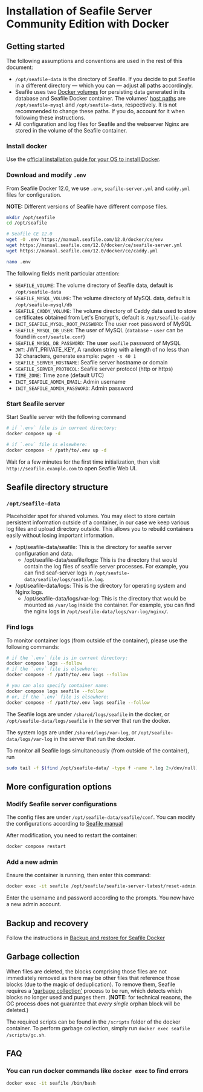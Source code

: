 # Installation of Seafile Server Community Edition with Docker

## Getting started

The following assumptions and conventions are used in the rest of this document:

- `/opt/seafile-data` is the directory of Seafile. If you decide to put Seafile in a different directory — which you can — adjust all paths accordingly.
- Seafile uses two [Docker volumes](https://docs.docker.com/storage/volumes/) for persisting data generated in its database and Seafile Docker container. The volumes' [host paths](https://docs.docker.com/compose/compose-file/compose-file-v3/#volumes) are `/opt/seafile-mysql` and `/opt/seafile-data`, respectively. It is not recommended to change these paths. If you do, account for it when following these instructions.
- All configuration and log files for Seafile and the webserver Nginx are stored in the volume of the Seafile container.

### Install docker

Use the [official installation guide for your OS to install Docker](https://docs.docker.com/engine/install/).

### Download and modify `.env`

From Seafile Docker 12.0, we use `.env`, `seafile-server.yml`  and `caddy.yml` files for configuration.

**NOTE:** Different versions of Seafile have different compose files.

```bash
mkdir /opt/seafile
cd /opt/seafile

# Seafile CE 12.0
wget -O .env https://manual.seafile.com/12.0/docker/ce/env
wget https://manual.seafile.com/12.0/docker/ce/seafile-server.yml
wget https://manual.seafile.com/12.0/docker/ce/caddy.yml

nano .env
```

The following fields merit particular attention:

- `SEAFILE_VOLUME`: The volume directory of Seafile data, default is `/opt/seafile-data`
- `SEAFILE_MYSQL_VOLUME`: The volume directory of MySQL data, default is `/opt/seafile-mysql/db`
- `SEAFILE_CADDY_VOLUME`: The volume directory of Caddy data used to store certificates obtained from Let's Encrypt's, default is `/opt/seafile-caddy`
- `INIT_SEAFILE_MYSQL_ROOT_PASSWORD`: The user `root` password of MySQL
- `SEAFILE_MYSQL_DB_USER`: The user of MySQL (`database` - `user` can be found in `conf/seafile.conf`)
- `SEAFILE_MYSQL_DB_PASSWORD`: The user `seafile` password of MySQL
- `JWT`: JWT_PRIVATE_KEY, A random string with a length of no less than 32 characters, generate example: `pwgen -s 40 1`
- `SEAFILE_SERVER_HOSTNAME`: Seafile server hostname or domain
- `SEAFILE_SERVER_PROTOCOL`: Seafile server protocol (http or https)
- `TIME_ZONE`: Time zone (default UTC)
- `INIT_SEAFILE_ADMIN_EMAIL`: Admin username
- `INIT_SEAFILE_ADMIN_PASSWORD`: Admin password

### Start Seafile server

Start Seafile server with the following command

```bash
# if `.env` file is in current directory:
docker compose up -d

# if `.env` file is elsewhere:
docker compose -f /path/to/.env up -d
```

Wait for a few minutes for the first time initialization, then visit `http://seafile.example.com` to open Seafile Web UI.

## Seafile directory structure

### `/opt/seafile-data`

Placeholder spot for shared volumes. You may elect to store certain persistent information outside of a container, in our case we keep various log files and upload directory outside. This allows you to rebuild containers easily without losing important information.

* /opt/seafile-data/seafile: This is the directory for seafile server configuration and data.
  * /opt/seafile-data/seafile/logs: This is the directory that would contain the log files of seafile server processes. For example, you can find seaf-server logs in `/opt/seafile-data/seafile/logs/seafile.log`.
* /opt/seafile-data/logs: This is the directory for operating system and Nginx logs.
  * /opt/seafile-data/logs/var-log: This is the directory that would be mounted as `/var/log` inside the container. For example, you can find the nginx logs in `/opt/seafile-data/logs/var-log/nginx/`.

### Find logs

To monitor container logs (from outside of the container), please use the following commands:

```bash
# if the `.env` file is in current directory:
docker compose logs --follow
# if the `.env` file is elsewhere:
docker compose -f /path/to/.env logs --follow

# you can also specify container name:
docker compose logs seafile --follow
# or, if the `.env` file is elsewhere:
docker compose -f /path/to/.env logs seafile --follow
```

The Seafile logs are under `/shared/logs/seafile` in the docker, or `/opt/seafile-data/logs/seafile` in the server that run the docker.

The system logs are under `/shared/logs/var-log`, or `/opt/seafile-data/logs/var-log` in the server that run the docker.

To monitor all Seafile logs simultaneously (from outside of the container), run

```bash
sudo tail -f $(find /opt/seafile-data/ -type f -name *.log 2>/dev/null)
```

## More configuration options

### Modify Seafile server configurations

The config files are under `/opt/seafile-data/seafile/conf`. You can modify the configurations according to [Seafile manual](https://manual.seafile.com/)

After modification, you need to restart the container:

```bash
docker compose restart
```

### Add a new admin

Ensure the container is running, then enter this command:

```bash
docker exec -it seafile /opt/seafile/seafile-server-latest/reset-admin.sh
```

Enter the username and password according to the prompts. You now have a new admin account.

## Backup and recovery

Follow the instructions in [Backup and restore for Seafile Docker](../administration/backup_recovery.md)

## Garbage collection

When files are deleted, the blocks comprising those files are not immediately removed as there may be other files that reference those blocks (due to the magic of deduplication). To remove them, Seafile requires a ['garbage collection'](../administration/seafile_gc.md) process to be run, which detects which blocks no longer used and purges them. (**NOTE:** for technical reasons, the GC process does not guarantee that _every single_ orphan block will be deleted.)

The required scripts can be found in the `/scripts` folder of the docker container. To perform garbage collection, simply run `docker exec seafile /scripts/gc.sh`.

## FAQ

### You can run docker commands like `docker exec` to find errors

```bash
docker exec -it seafile /bin/bash
```
